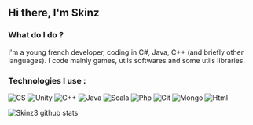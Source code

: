 ## Hi there, I'm Skinz

### What do I do ?
I'm a young french developer, coding in C#, Java, C++ (and briefly other languages).
I code mainly games, utils softwares and some utils libraries.


### Technologies I use :

![CS](https://img.shields.io/badge/c_%23%20-%23239120.svg?&style=for-the-badge&logo=c-sharp&logoColor=white)
![Unity](https://img.shields.io/badge/unity%20-%23100000.svg?&style=for-the-badge&logo=unity&logoColor=white)
![C++](https://img.shields.io/badge/c++%20-%2300599C.svg?&style=for-the-badge&logo=c%2B%2B&logoColor=white)
![Java](https://img.shields.io/badge/java-%23ED8B00.svg?&style=for-the-badge&logo=java&logoColor=white)
![Scala](https://img.shields.io/badge/scala-%23DC322F.svg?&style=for-the-badge&logo=scala&logoColor=white)
![Php](https://img.shields.io/badge/php-%23777BB4.svg?&style=for-the-badge&logo=php&logoColor=white)
![Git](https://img.shields.io/badge/github-%23100000.svg?&style=for-the-badge&logo=github&logoColor=white)
![Mongo](https://img.shields.io/badge/MongoDB-%234ea94b.svg?&style=for-the-badge&logo=mongodb&logoColor=white)
![Html](https://img.shields.io/badge/html5%20-%23E34F26.svg?&style=for-the-badge&logo=html5&logoColor=white)




![Skinz3 github stats](https://github-readme-stats.vercel.app/api?username=skinz3&show_icons=true)

